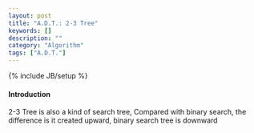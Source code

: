 ```yaml
---
layout: post
title: "A.D.T.: 2-3 Tree"
keywords: []
description: ""
category: "Algorithm"
tags: ["A.D.T."]
---
```

{% include JB/setup %}

#### Introduction
2-3 Tree is also a kind of search tree, Compared with binary search, the
difference is it created upward, binary search tree is downward 


